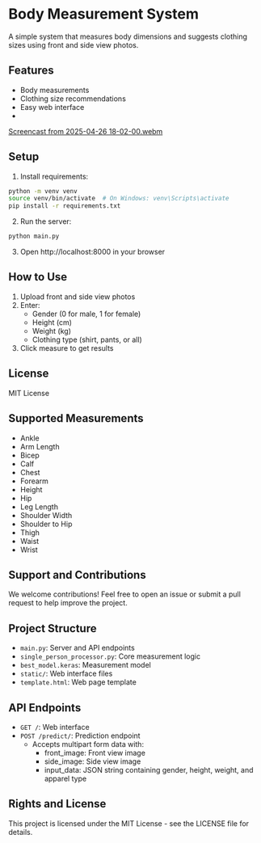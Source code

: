 # Body Measurement System

A simple system that measures body dimensions and suggests clothing sizes using front and side view photos.

## Features

- Body measurements
- Clothing size recommendations
- Easy web interface
- 
[Screencast from 2025-04-26 18-02-00.webm](https://github.com/user-attachments/assets/7d9b662d-de3f-4cf1-9dbe-1aa26dde7baf)

## Setup

1. Install requirements:
```bash
python -m venv venv
source venv/bin/activate  # On Windows: venv\Scripts\activate
pip install -r requirements.txt
```

2. Run the server:
```bash
python main.py
```

3. Open http://localhost:8000 in your browser

## How to Use

1. Upload front and side view photos
2. Enter:
   - Gender (0 for male, 1 for female)
   - Height (cm)
   - Weight (kg)
   - Clothing type (shirt, pants, or all)
3. Click measure to get results

## License

MIT License

## Supported Measurements

- Ankle
- Arm Length
- Bicep
- Calf
- Chest
- Forearm
- Height
- Hip
- Leg Length
- Shoulder Width
- Shoulder to Hip
- Thigh
- Waist
- Wrist

## Support and Contributions

We welcome contributions! Feel free to open an issue or submit a pull request to help improve the project.

## Project Structure

- `main.py`: Server and API endpoints
- `single_person_processor.py`: Core measurement logic
- `best_model.keras`: Measurement model
- `static/`: Web interface files
- `template.html`: Web page template

## API Endpoints

- `GET /`: Web interface
- `POST /predict/`: Prediction endpoint
  - Accepts multipart form data with:
    - front_image: Front view image
    - side_image: Side view image
    - input_data: JSON string containing gender, height, weight, and apparel type

## Rights and License

This project is licensed under the MIT License - see the LICENSE file for details.

